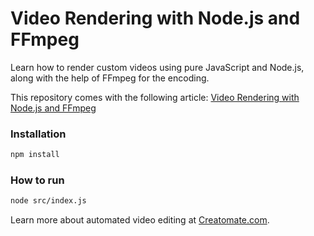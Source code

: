 # Video Rendering with Node.js and FFmpeg

Learn how to render custom videos using pure JavaScript and Node.js, along with the help of FFmpeg for the encoding.

This repository comes with the following article: [Video Rendering with Node.js and FFmpeg](https://creatomate.com/blog/video-rendering-with-nodejs-and-ffmpeg)

### Installation
```bash
npm install
```

### How to run
```bash
node src/index.js
```

Learn more about automated video editing at [Creatomate.com](https://creatomate.com).
